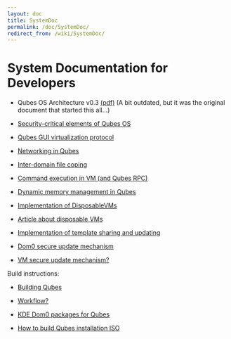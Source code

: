 ```yaml
---
layout: doc
title: SystemDoc
permalink: /doc/SystemDoc/
redirect_from: /wiki/SystemDoc/
---
```


System Documentation for Developers
===================================

-   Qubes OS Architecture v0.3 [(pdf)](http://www.qubes-os.org/files/doc/arch-spec-0.3.pdf) (A bit outdated, but it was the original document that started this all...)

-   [Security-critical elements of Qubes OS](/doc/SecurityCriticalCode)

-   [Qubes GUI virtualization protocol](/doc/GUIdocs)

-   [Networking in Qubes](/doc/QubesNet)

-   [Inter-domain file coping](/doc/Qfilecopy)

-   [Command execution in VM (and Qubes RPC)](/doc/Qrexec)

-   [Dynamic memory management in Qubes](/doc/Qmemman)

-   [Implementation of DisposableVMs](/doc/DVMimpl)

-   [Article about disposable VMs](http://theinvisiblethings.blogspot.com/2010/06/disposable-vms.html)

-   [Implementation of template sharing and updating](/doc/TemplateImplementation)

-   [Dom0 secure update mechanism](/doc/Dom0SecureUpdates)

-   [VM secure update mechanism?](/doc/VMSecureUpdates)

Build instructions:

-   [Building Qubes](/doc/QubesBuilder)

-   [Workflow?](/doc/Development)

-   [KDE Dom0 packages for Qubes](/doc/KdeDom0)

-   [How to build Qubes installation ISO](/doc/InstallationIsoBuilding)

